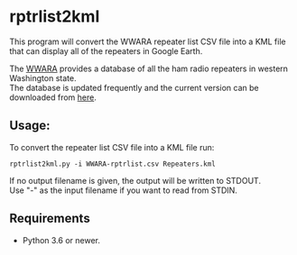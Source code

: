 # rptrlist2kml
This program will convert the WWARA repeater list CSV file into a KML file that can display all of the repeaters in Google Earth.

The [WWARA](https://www.wwara.org/) provides a database of all the ham radio repeaters in western Washington state.  
The database is updated frequently and the current version can be downloaded from [here](https://www.wwara.org/DataBaseExtract.zip).  



## Usage:
To convert the repeater list CSV file into a KML file run:
``` 
rptrlist2kml.py -i WWARA-rptrlist.csv Repeaters.kml
```

If no output filename is given, the output will be written to STDOUT.  
Use "-" as the input filename if you want to read from STDIN.

## Requirements
* Python 3.6 or newer.
